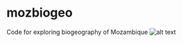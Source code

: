 # mozbiogeo
Code for exploring biogeography of Mozambique
![alt text](png/dendrograma1.png "dendrogram")
